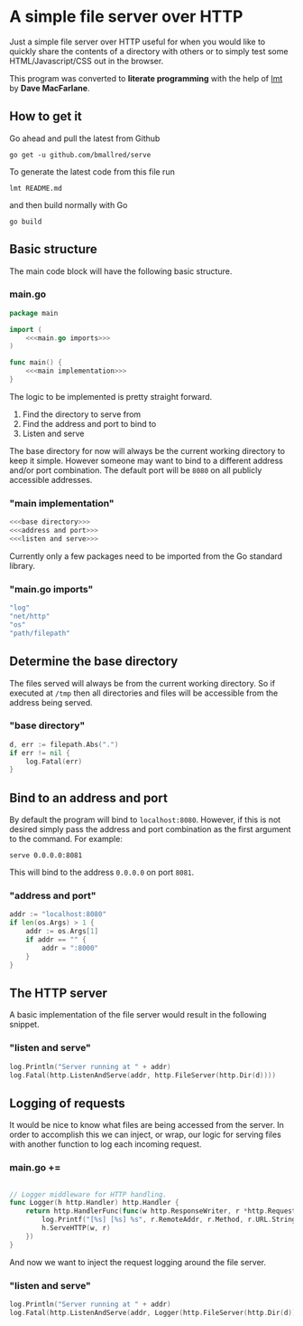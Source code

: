 # A simple file server over HTTP

Just a simple file server over HTTP useful for when you would like to quickly share the contents of a directory with others or to simply test some HTML/Javascript/CSS out in the browser.

This program was converted to **literate programming** with the help of [lmt](https://github.com/driusan/lmt) by **Dave MacFarlane**.

## How to get it

Go ahead and pull the latest from Github

``` shell
go get -u github.com/bmallred/serve
```

To generate the latest code from this file run

``` shell
lmt README.md
```

and then build normally with Go

``` shell
go build
```

## Basic structure

The main code block will have the following basic structure.

### main.go
``` go
package main

import (
	<<<main.go imports>>>
)

func main() {
	<<<main implementation>>>
}
```

The logic to be implemented is pretty straight forward.

 1. Find the directory to serve from
 2. Find the address and port to bind to
 3. Listen and serve
 
The base directory for now will always be the current working directory to keep it simple. However someone may want to bind to a different address and/or port combination. The default port will be `8080` on all publicly accessible addresses.
 
### "main implementation"
``` go
<<<base directory>>>
<<<address and port>>>
<<<listen and serve>>>
```

Currently only a few packages need to be imported from the Go standard library.

### "main.go imports"
``` go
"log"
"net/http"
"os"
"path/filepath"
```

## Determine the base directory

The files served will always be from the current working directory. So if executed at `/tmp` then all directories and files will be accessible from the address being served.

### "base directory"
``` go
d, err := filepath.Abs(".")
if err != nil {
	log.Fatal(err)
}
```

## Bind to an address and port

By default the program will bind to `localhost:8080`. However, if this is not desired simply pass the address and port combination as the first argument to the command. For example:

``` shell
serve 0.0.0.0:8081
```

This will bind to the address `0.0.0.0` on port `8081`.

### "address and port"
``` go
addr := "localhost:8080"
if len(os.Args) > 1 {
	addr := os.Args[1]
	if addr == "" {
		addr = ":8000"
	}
}
```

## The HTTP server

A basic implementation of the file server would result in the following snippet.

### "listen and serve"
``` go
log.Println("Server running at " + addr)
log.Fatal(http.ListenAndServe(addr, http.FileServer(http.Dir(d))))
```

## Logging of requests

It would be nice to know what files are being accessed from the server. In order to accomplish this we can inject, or wrap, our logic for serving files with another function to log each incoming request.

### main.go +=
``` go

// Logger middleware for HTTP handling.
func Logger(h http.Handler) http.Handler {
	return http.HandlerFunc(func(w http.ResponseWriter, r *http.Request) {
		log.Printf("[%s] [%s] %s", r.RemoteAddr, r.Method, r.URL.String())
		h.ServeHTTP(w, r)
	})
}
```

And now we want to inject the request logging around the file server.

### "listen and serve"
``` go
log.Println("Server running at " + addr)
log.Fatal(http.ListenAndServe(addr, Logger(http.FileServer(http.Dir(d)))))
```
